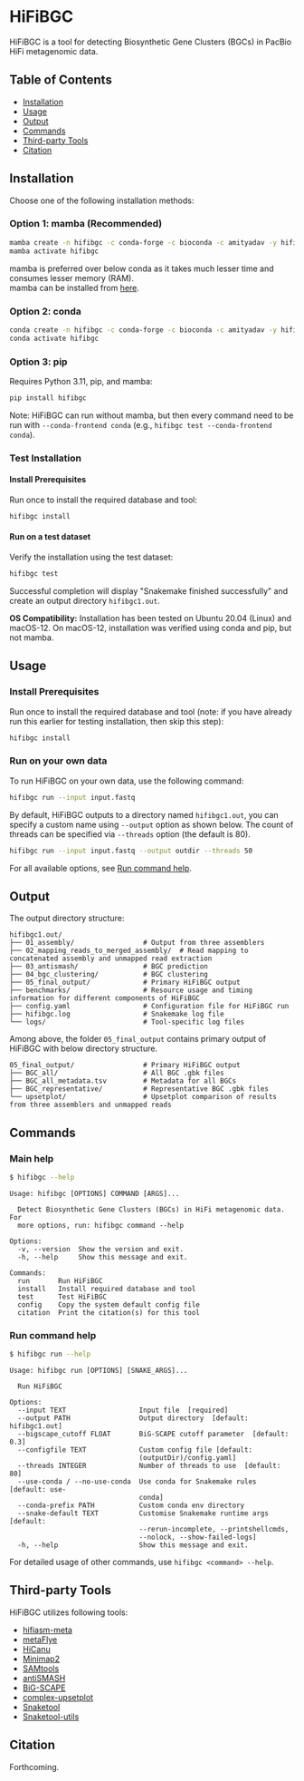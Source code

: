 # HiFiBGC

HiFiBGC is a tool for detecting Biosynthetic Gene Clusters (BGCs) in PacBio HiFi metagenomic data.

## Table of Contents
- [Installation](#installation)
- [Usage](#usage)
- [Output](#output)
- [Commands](#commands)
- [Third-party Tools](#third-party-tools)
- [Citation](#citation)

## Installation

Choose one of the following installation methods:

### Option 1: mamba (Recommended)
```bash
mamba create -n hifibgc -c conda-forge -c bioconda -c amityadav -y hifibgc
mamba activate hifibgc
```
mamba is preferred over below conda as it takes much lesser time and consumes lesser memory (RAM).<br>
mamba can be installed from [here](https://mamba.readthedocs.io/en/latest/installation/mamba-installation.html).

### Option 2: conda
```bash
conda create -n hifibgc -c conda-forge -c bioconda -c amityadav -y hifibgc
conda activate hifibgc
```

### Option 3: pip
Requires Python 3.11, pip, and mamba:
```bash
pip install hifibgc
```
Note: HiFiBGC can run without mamba, but then every command need to be run with `--conda-frontend conda` (e.g., `hifibgc test --conda-frontend conda`).

### Test Installation

#### Install Prerequisites
Run once to install the required database and tool:
```bash
hifibgc install
```

#### Run on a test dataset
Verify the installation using the test dataset:
```bash
hifibgc test
```
Successful completion will display "Snakemake finished successfully" and create an output directory `hifibgc1.out`.

**OS Compatibility:** Installation has been tested on Ubuntu 20.04 (Linux) and macOS-12. On macOS-12, installation was verified using conda and pip, but not mamba.

## Usage

### Install Prerequisites
Run once to install the required database and tool (note: if you have already run this earlier for testing installation, then skip this step):
```bash
hifibgc install
```

### Run on your own data

To run HiFiBGC on your own data, use the following command:
```bash
hifibgc run --input input.fastq
```

By default, HiFiBGC outputs to a directory named `hifibgc1.out`, you can specify a custom name using `--output` option as shown below. The count of threads can be specified via `--threads` option (the default is 80).
```bash
hifibgc run --input input.fastq --output outdir --threads 50
```

For all available options, see [Run command help](#run-command-help).


## Output

The output directory structure:

```
hifibgc1.out/
├── 01_assembly/                 # Output from three assemblers
├── 02_mapping_reads_to_merged_assembly/  # Read mapping to concatenated assembly and unmapped read extraction
├── 03_antismash/                # BGC prediction
├── 04_bgc_clustering/           # BGC clustering
├── 05_final_output/             # Primary HiFiBGC output
├── benchmarks/                  # Resource usage and timing information for different components of HiFiBGC
├── config.yaml                  # Configuration file for HiFiBGC run
├── hifibgc.log                  # Snakemake log file
└── logs/                        # Tool-specific log files
```

Among above, the folder `05_final_output` contains primary output of HiFiBGC with below directory structure.

```
05_final_output/                 # Primary HiFiBGC output
├── BGC_all/                     # All BGC .gbk files
├── BGC_all_metadata.tsv         # Metadata for all BGCs
├── BGC_representative/          # Representative BGC .gbk files
└── upsetplot/                   # Upsetplot comparison of results from three assemblers and unmapped reads
```

## Commands

### Main help
```bash
$ hifibgc --help
```

```
Usage: hifibgc [OPTIONS] COMMAND [ARGS]...

  Detect Biosynthetic Gene Clusters (BGCs) in HiFi metagenomic data. For
  more options, run: hifibgc command --help

Options:
  -v, --version  Show the version and exit.
  -h, --help     Show this message and exit.

Commands:
  run       Run HiFiBGC
  install   Install required database and tool
  test      Test HiFiBGC
  config    Copy the system default config file
  citation  Print the citation(s) for this tool
```


### Run command help
```bash
$ hifibgc run --help
```

```
Usage: hifibgc run [OPTIONS] [SNAKE_ARGS]...

  Run HiFiBGC

Options:
  --input TEXT                  Input file  [required]
  --output PATH                 Output directory  [default: hifibgc1.out]
  --bigscape_cutoff FLOAT       BiG-SCAPE cutoff parameter  [default: 0.3]
  --configfile TEXT             Custom config file [default:
                                (outputDir)/config.yaml]
  --threads INTEGER             Number of threads to use  [default: 80]
  --use-conda / --no-use-conda  Use conda for Snakemake rules  [default: use-
                                conda]
  --conda-prefix PATH           Custom conda env directory
  --snake-default TEXT          Customise Snakemake runtime args  [default:
                                --rerun-incomplete, --printshellcmds,
                                --nolock, --show-failed-logs]
  -h, --help                    Show this message and exit.
```


For detailed usage of other commands, use `hifibgc <command> --help`.

## Third-party Tools

HiFiBGC utilizes following tools:
- [hifiasm-meta](https://github.com/xfengnefx/hifiasm-meta)
- [metaFlye](https://github.com/mikolmogorov/Flye)
- [HiCanu](https://github.com/marbl/canu)
- [Minimap2](https://github.com/lh3/minimap2)
- [SAMtools](https://github.com/samtools/samtools)
- [antiSMASH](https://github.com/antismash/antismash)
- [BiG-SCAPE](https://github.com/medema-group/BiG-SCAPE)
- [complex-upsetplot](https://github.com/krassowski/complex-upset)
- [Snaketool](https://github.com/beardymcjohnface/Snaketool)
- [Snaketool-utils](https://github.com/beardymcjohnface/Snaketool-utils)

## Citation
Forthcoming.
